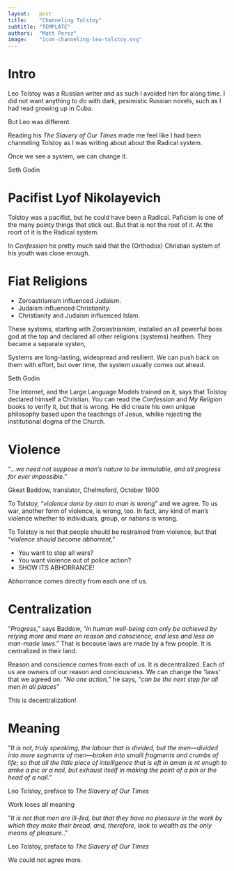 ```yaml
---
layout:   post
title:    "Channeling Tolstoy"
subtitle: "TEMPLATE"
authors:  "Matt Perez"
image:    "icon-channeling-leo-tolstoy.svg"
---
```


<div style='display:none; '>
 <p>Leo (Lev) Tolstoy was not the typical Russian writer.</p>
</div>

<h1>Intro</h1>
 <p>Leo Tolstoy was a Russian writer and as such I avoided him for along time. I did not want anything to do with dark, pesimistic Russian novels, such as I had read growing up in Cuba.</p>
 <p>But Leo was different.</p>
 <p> Reading his <em>The Slavery of Our Times</em> made me feel like I had been channeling Tolstoy as I was writing about about the Radical system.</p>

<div class="_citation">
 <p>Once we see a system, we can change it.</p>
 <p id="_signature">Seth Godin</p>
</div>

<h1>Pacifist Lyof Nikolayevich</h1>
 <p>Tolstoy was a pacifist, but he could have been a Radical. Paficism is one of the many pointy things that stick out. But that is not the root of it. At the roort of it is the Radical system.</p>
 <p>In <em>Confession</em> he pretty much said that the (Orthodox) Christian system of his youth was close enough.</p>

<h1>Fiat Religions</h1>
 <ul>
  <li>Zoroastrianism influenced Judaism.</li>
  <li>Judaism influenced Christianity.</li>
  <li>Christianity and Judaism influenced Islam.</li>
 </ul>
 <p>These systems, starting with Zoroastrianism, installed an all powerful boss god at the top and declared all other religions (systems) heathen. They became a separate systen,</p>
  <div class="_citation">
   <p>Systems are long-lasting, widespread and resilient. We can push back on them with effort, but over time, the system usually comes out ahead.</p>
   <p ID="_signature">Seth Godin</p>
  </div>
 <p>The Internet, and the Large Language Models trained on it, says that Tolstoy declared himself a Christian. You can read the <em>Confession</em> and <em>My Religion</em> books to verify it, but that is wrong. He did create his own unique philosophy based upon the teachings of Jesus, whilke rejecting the institutional dogma of the Church.</p>
 
 <h1>Violence</h1>
  <div class="_citation">
   <p>&ldquo;<em>&hellip;we need not suppose a man&rsquo;s nature to be immutable, and all progress for ever impossible</em>.&rdquo;</p>
   <p id="_signature">Gkeat Baddow, translator, Chelmsford, October 1900</p>
  </div>
  <p>To Tolstoy, &ldquo;<em>violence done by man to man is wrong</em>&rdquo; and we agree. To us war, another form of violence, is wrong, too. In fact, any kind of man&rsquo;s violence whether to individuals, group, or nations is wrong.</p>
  <p>To Tolstoy is not that people should be restrained from violence, but that &ldquo;<em>violence should become abhorrent</em>,&rdquo;</p>
   <ul>
    <li>You want to stop all wars?</li>
    <li>You want violence out of police action?</li>
    <li>SHOW ITS ABHORRANCE!</li>
   </ul>
  <p>Abhorrance comes directly from each one of us.</p>

  <h1>Centralization</h1>
   <p>&ldquo;<em>Progress</em>,&rdquo; says Baddow, &ldquo;<em>in human well-being can only be achieved by relying more and more on reason and conscience, and less and less on man-made laws</em>.&rdquo; That is because laws are made by a few people. It is centralized in their land.</p>
   <p>Reason and conscience comes from each of us. It is decentralized. Each of us are owners of our reason and conciousness. We can change the 'laws' that we agreed on. &ldquo;<em>No one action,</em>&rdquo; he says, &ldquo;<em>can be the next step for all men in all places</em>&rdquo;</p>
   <p>This is decentralization!</p>

<h1>Meaning</h1>
 <div class="_citation">
  <p>&ldquo;<em>It is not, truly speakimg, the labour that is divided, but the men&mdash;divided into mere segments of men&mdash;broken into smaill fragments and crumbs of life; so that all the little piece of intelligence that is eft in aman is nt enugh to amke a pic or a nail, but exhaust itself in making the point of a pin or the head of a nail</em>.&rdquo;</p>
  <p id="_signature">Leo Tolstoy, preface to <em>The Slavery of Our Times</em></p>
  </div>
  <p>Work loses all meaning</p>
 <div class="_citation">
  <p>&ldquo;<em>It is not that men are ill-fed, but that they have no pleasure in the work by which they make their bread, and, therefore, look to wealth as the only means of pleasure.</em>.&rdquo;</p>
  <p id="_signature">Leo Tolstoy, preface to <em>The Slavery of Our Times</em></p>
  </div>
  <p>We could not agree more.</p>